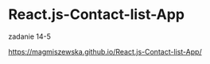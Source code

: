 # React.js-Contact-list-App
zadanie 14-5

https://magmiszewska.github.io/React.js-Contact-list-App/
